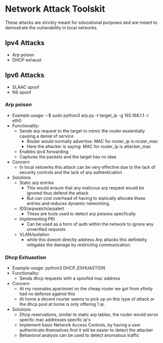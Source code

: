 # Network Attack Toolskit

These attacks are strickly meant for educational purposes and are meant to demostrate the vulnerability in local networks.

## Ipv4 Attacks

- Arp poison
- DHCP exhaust

## Ipv6 Attacks

- SLAAC spoof
- NS spoof

### Arp poison

- Example usage: ─$ sudo python3 arp.py -t target_ip -g 192.168.1.1 -i eth0
- Functionality:
  - Sends arp request to the target to mimic the router essientially causing a denial of service
    - Router would normally advertise: MAC for router_ip is router_mac
    - Here the attacker is saying: MAC for router_ip is attacker_mac
  - Enables ipv4 forwarding
  - Captures the packets and the target has no idea
- Concern
  - In local netowrks this attack can be very effective due to the lack of security controls and the lack of arp authentication
- Solutions
  - Static arp entries
    - This would ensure that any malicous arp request would be ignored thus defend the attack
    - But can cost overhead of having to statically allocate these entries and reduces dynamic networking.
  - IDS/arpwatch/arpalert
    - These are tools used to detect arp poisons specfically
  - Implementing PKI
    - Can be used as a form of auth within the network to ignore any unverified requests
  - VLAN/isolation
    - while this doesnt directly address Arp attacks this defintelty mitigates the damage by restricting communication.

### Dhcp Exhuastion

- Example usage: python3 DHCP_EXHUASTION
- Functionality:
  - Sends dhcp requests with a spoofed mac address
- Concern
  - At my roomates apartmnet on the cheap router we got from xfinity had no defense against this
  - At home a decent rourter seems to pick up on this type of attack or the dhcp pool at home is only offering 1 ip.
- Solutions
  - Dhcp reservations, similar to static arp tables, the router would serve specfic mac addresses specfic ip's
  - Implement basic Network Access Controls, by having a user authenticate themselves first it will be easier to detect the attacker
  - Behavioral analysis can be used to detect anomalous traffic
